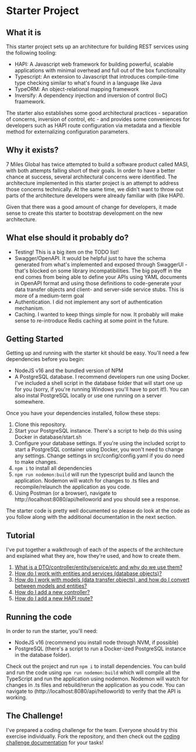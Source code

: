 # Starter Project

## What it is  
This starter project sets up an architecture for building REST services using the following tooling:
- HAPI:  A Javascript web framework for building powerful, scalable applications with minimal overhead and full out of the box functionality
- Typescript:  An extension to Javascript that introduces compile-time type checking similar to what's found in a language like Java
- TypeORM:  An object-relational mapping framework
- Inversify:  A dependency injection and inversion of control (IoC) fraamework.

The starter also establishes some good architectural practices - separation of concerns, inversion of control, etc - and provides some conveniences for developers such as HAPI route configuration via metadata and a flexible method for externalizing configuration parameters.

## Why it exists?
7 Miles Global has twice attempted to build a software product called MASI, with both attempts falling short of their goals.  In order to have a better chance at success, several architectural concerns were identified.  The architecture implemented in this starter project is an attempt to address those concerns technically.  At the same time, we didn't want to throw out parts of the architecture developers were already familiar with (like HAPI).

Given that there was a good amount of change for developers, it made sense to create this starter to bootstrap development on the new architecture.

## What else should it probably do?
- Testing!  This is a big item on the TODO list!
- Swagger/OpenAPI.  It would be helpful just to have the schema generated from what's implemented and exposed through SwaggerUI - that's blocked on some library incompatibilities.  The big payoff in the end comes from being able to define your APIs using YAML documents in OpenAPI format and using those definitions to code-generate your data transfer objects and client- and server-side service stubs.  This is more of a medium-term goal
- Authentication.  I did not implement any sort of authentication mechanism.
- Caching.  I wanted to keep things simple for now.  It probably will make sense to re-introduce Redis caching at some point in the future.

## Getting Started
Getting up and running with the starter kit should be easy.  You'll need a few dependencies before you begin:
- NodeJS v16 and the bundled version of NPM
- A PostgreSQL database.  I recommend developers run one using Docker.  I've included a shell script in the database folder that will start one up for you (sorry, if you're running Windows you'll have to port it!).  You can also instal PostgreSQL locally or use one running on a server somewhere.

Once you have your dependencies installed, follow these steps:
1. Clone this repository.
1. Start your PostgreSQL instance.  There's a script to help do this using Docker in database/start.sh
1. Configure your database settings.  If you're using the included script to start a PostgreSQL container using Docker, you won't need to change any settings.  Change settings in src/config/config.yaml if you do need to make changes.
1. ```npm i``` to install all dependencies
1. ```npm run nodemon:build``` will run the typescript build and launch the application.  Nodemon will watch for changes to .ts files and recompile/relaunch the application as you code.
1. Using Postman (or a browser), navigate to http://localhost:8080/api/helloworld and you should see a response.

The starter code is pretty well documented so please do look at the code as you follow along with the additional documentation in the next section.

## Tutorial

I've put together a walkthrough of each of the aspects of the architecture and explained what they are, how they're used, and how to create them.

1. [What is a DTO/controller/entity/service/etc and why do we use them?](what-is-this.md)
1. [How do I work with entities and services (database objects)?](working-with-entities-services.md)
1. [How do I work with models (data transfer objects), and how do I convert between models and entities?](working-with-models.md)
1. [How do I add a new controller?](add-controller.md)
1. [How do I add a new HAPI route?](add-hapi-route.md)

## Running the code

In order to run the starter, you'll need:
- NodeJS v16 (recommend you install node through NVM, if possible)
- PostgreSQL (there's a script to run a Docker-ized PostgreSQL instance in the database folder).

Check out the project and run ```npm i``` to install dependencies.  You can build and run the code using ```npm run nodemon:build``` which will compile all the TypeScript and run the application using nodemon.  Nodemon will watch for changes in .ts files and rebuild/rerun the application as you code.  You can navigate to (http://localhost:8080/api/helloworld) to verify that the API is working.

## The Challenge!

I've prepared a coding challenge for the team.  Everyone should try this exercise individually.  Fork the repository, and then check out the [coding challenge documentation](coding-challenge.md) for your tasks!
